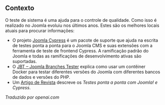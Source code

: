 <!-- Filename: J4.x:Automated_System_Testing / Display title: Teste de Sistema Automatizado -->

## Contexto

O teste de sistema é uma ajuda para o controle de qualidade. Como isso é realizado no Joomla evoluiu nos últimos anos. Estes são os melhores locais atuais para procurar informações:

- O projeto [Joomla Cypress](https://github.com/joomla-projects/joomla-cypress) é um pacote de suporte que ajuda na escrita de testes ponta a ponta para o Joomla CMS e suas extensões com a ferramenta de teste de frontend Cypress. A ramificação padrão do Joomla e todas as ramificações de desenvolvimento ativas são suportadas.
- O [JBT – Joomla Branches Tester](https://github.com/muhme/joomla-branches-tester) explica como usar um contêiner Docker para testar diferentes versões do Joomla com diferentes bancos de dados e versões do PHP.
- Um [Artigo de Revista](https://magazine.joomla.org/all-issues/june/end-to-end-testing-with-joomla-and-cypress) descreve os *Testes ponta a ponta com Joomla! e Cypress*.

*Traduzido por openai.com*


